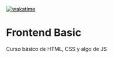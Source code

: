 [![wakatime](https://wakatime.com/badge/github/manumorante/basic-frontend.svg?style=for-the-badge)](https://wakatime.com/badge/github/manumorante/basic-frontend)

# Frontend Basic

Curso básico de HTML, CSS y algo de JS

